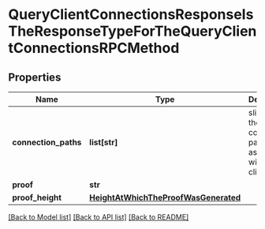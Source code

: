 # QueryClientConnectionsResponseIsTheResponseTypeForTheQueryClientConnectionsRPCMethod

## Properties
Name | Type | Description | Notes
------------ | ------------- | ------------- | -------------
**connection_paths** | **list[str]** | slice of all the connection paths associated with a client. | [optional] 
**proof** | **str** |  | [optional] 
**proof_height** | [**HeightAtWhichTheProofWasGenerated**](HeightAtWhichTheProofWasGenerated.md) |  | [optional] 

[[Back to Model list]](../README.md#documentation-for-models) [[Back to API list]](../README.md#documentation-for-api-endpoints) [[Back to README]](../README.md)

